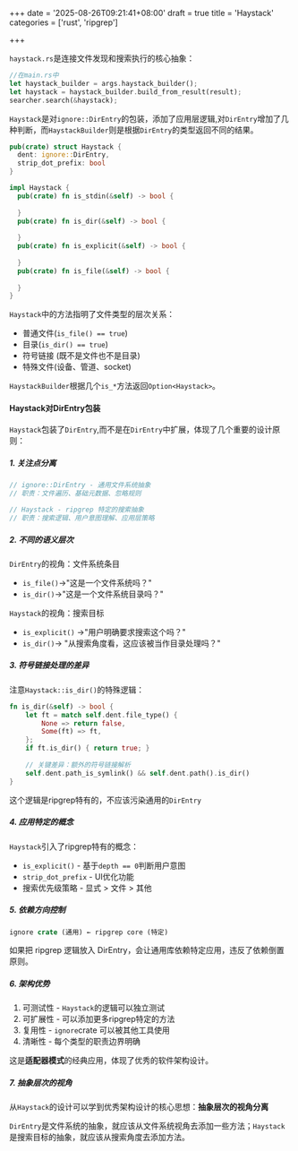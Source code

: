 +++
date = '2025-08-26T09:21:41+08:00'
draft = true
title = 'Haystack'
categories = ['rust', 'ripgrep']

+++

`haystack.rs`是连接文件发现和搜索执行的核心抽象：

```rust
//在main.rs中
let haystack_builder = args.haystack_builder();
let haystack = haystack_builder.build_from_result(result);
searcher.search(&haystack);
```

`Haystack`是对`ignore::DirEntry`的包装，添加了应用层逻辑,对`DirEntry`增加了几种判断，而`HaystackBuilder`则是根据`DirEntry`的类型返回不同的结果。

```rust
pub(crate) struct Haystack {
  dent: ignore::DirEntry,
  strip_dot_prefix: bool
}

impl Haystack {
  pub(crate) fn is_stdin(&self) -> bool {
    
  }
  pub(crate) fn is_dir(&self) -> bool {
    
  }
  pub(crate) fn is_explicit(&self) -> bool {
    
  }
  pub(crate) fn is_file(&self) -> bool {
    
  }
}
```

`Haystack`中的方法指明了文件类型的层次关系：

* 普通文件(`is_file() == true`)
* 目录(`is_dir() == true`)
* 符号链接 (既不是文件也不是目录)
* 特殊文件(设备、管道、socket)

`HaystackBuilder`根据几个`is_*`方法返回`Option<Haystack>`。

#### Haystack对DirEntry包装

`Haystack`包装了`DirEntry`,而不是在`DirEntry`中扩展，体现了几个重要的设计原则：

##### 1. 关注点分离

```rust
// ignore::DirEntry - 通用文件系统抽象
// 职责：文件遍历、基础元数据、忽略规则

// Haystack - ripgrep 特定的搜索抽象  
// 职责：搜索逻辑、用户意图理解、应用层策略
```

##### 2. 不同的语义层次

`DirEntry`的视角：文件系统条目

* `is_file()`→"这是一个文件系统吗？"
* `is_dir()`→"这是一个文件系统目录吗？"

`Haystack`的视角：搜索目标

* `is_explicit()` →"用户明确要求搜索这个吗？"
* `is_dir()`→ "从搜索角度看，这应该被当作目录处理吗？"

##### 3. 符号链接处理的差异

注意`Haystack::is_dir()`的特殊逻辑：

```rust
fn is_dir(&self) -> bool {
    let ft = match self.dent.file_type() {
        None => return false,
        Some(ft) => ft,
    };
    if ft.is_dir() { return true; }
    
    // 关键差异：额外的符号链接解析
    self.dent.path_is_symlink() && self.dent.path().is_dir()
}
```

这个逻辑是ripgrep特有的，不应该污染通用的`DirEntry`

##### 4. 应用特定的概念

`Haystack`引入了ripgrep特有的概念：

* `is_explicit()` - 基于`depth == 0`判断用户意图
* `strip_dot_prefix` - UI优化功能
* 搜索优先级策略 - 显式 > 文件 > 其他

##### 5. 依赖方向控制

```rust
ignore crate (通用) ← ripgrep core (特定)
```

如果把 ripgrep 逻辑放入 DirEntry，会让通用库依赖特定应用，违反了依赖倒置原则。

##### 6. 架构优势

1. 可测试性 - `Haystack`的逻辑可以独立测试
2. 可扩展性 - 可以添加更多ripgrep特定的方法
3. 复用性 - `ignore`crate 可以被其他工具使用
4. 清晰性 - 每个类型的职责边界明确

这是**适配器模式**的经典应用，体现了优秀的软件架构设计。

##### 7. 抽象层次的视角

从`Haystack`的设计可以学到优秀架构设计的核心思想：**抽象层次的视角分离**

`DirEntry`是文件系统的抽象，就应该从文件系统视角去添加一些方法；`Haystack`是搜索目标的抽象，就应该从搜索角度去添加方法。
